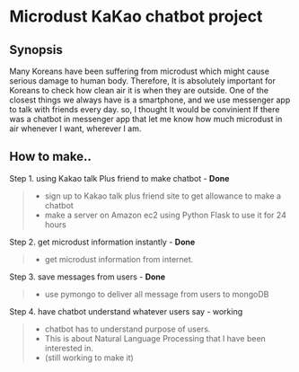 ﻿# Microdust KaKao chatbot project

## Synopsis
Many Koreans have been suffering from microdust which might cause serious damage to human body.  Therefore, It is absolutely important for Koreans to check how clean air it is when they are outside. One of the closest things we always have is a smartphone, and we use messenger app to talk with friends every day. so, I thought It would be convinient If there was a chatbot in messenger app that let me know how much microdust in air whenever I want, wherever I am. 

## How to make..
Step 1. using Kakao talk Plus friend to make chatbot - **Done** 
> - sign up to Kakao talk plus friend site to get allowance to make a chatbot 
> - make a server on Amazon ec2 using Python Flask to use it for 24 hours

Step 2. get microdust information instantly - **Done**
> - get microdust information from internet.

Step 3. save messages from users - **Done**
> - use pymongo to deliver all message from users to mongoDB

Step 4. have chatbot understand whatever users say - working
> - chatbot has to understand purpose of users.
> - This is about Natural Language Processing that I have been interested in.
> - (still working to make it) 


